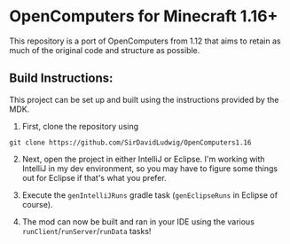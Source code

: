 # OpenComputers for Minecraft 1.16+

This repository is a port of OpenComputers from 1.12 that aims to retain as much of the original code and structure as possible.

## Build Instructions:

This project can be set up and built using the instructions provided by the MDK.

1. First, clone the repository using
```
git clone https://github.com/SirDavidLudwig/OpenComputers1.16
```

2. Next, open the project in either IntelliJ or Eclipse. I'm working with IntelliJ in my dev environment, so you may have to figure some things out for Eclipse if that's what you prefer.

3. Execute the `genIntelliJRuns` gradle task (`genEclipseRuns` in Eclipse of course).

4. The mod can now be built and ran in your IDE using the various `runClient`/`runServer`/`runData` tasks!
